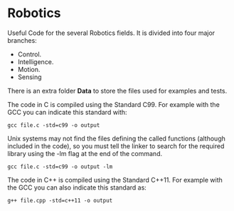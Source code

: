 # Robotics

Useful Code for the several Robotics fields. It is divided into four major branches:
- Control.
- Intelligence.
- Motion.
- Sensing

There is an extra folder **Data** to store the files used for examples and tests.

The code in C is compiled using the Standard C99. For example with the GCC you can indicate this standard with:

```
gcc file.c -std=c99 -o output
```

Unix systems may not find the files defining the called functions (although included in the code), so you must tell the linker to search for the required library using the -lm flag at the end of the command.

```
gcc file.c -std=c99 -o output -lm
```

The code in C++ is compiled using the Standard C++11. For example with the GCC you can also indicate this standard as:

```
g++ file.cpp -std=c++11 -o output
```
